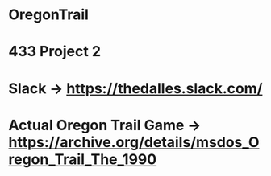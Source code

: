 # OregonTrail

# 433 Project 2
# Slack -> https://thedalles.slack.com/
# Actual Oregon Trail Game -> https://archive.org/details/msdos_Oregon_Trail_The_1990
